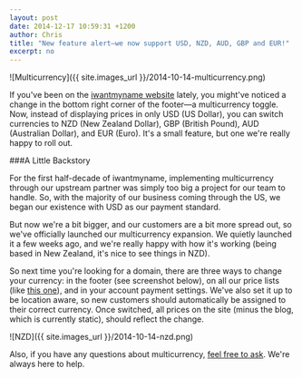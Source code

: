 ```yaml
---
layout: post
date: 2014-12-17 10:59:31 +1200
author: Chris
title: "New feature alert—we now support USD, NZD, AUD, GBP and EUR!"
excerpt: no
---
```


![Multicurrency]({{ site.images_url }}/2014-10-14-multicurrency.png)

If you've been on the [iwantmyname website](https://iwantmyname.com/) lately, you might've noticed a change in the bottom right corner of the footer—a multicurrency toggle. Now, instead of displaying prices in only USD (US Dollar), you can switch currencies to NZD (New Zealand Dollar), GBP (British Pound), AUD (Australian Dollar), and EUR (Euro). It's a small feature, but one we're really happy to roll out.

###A Little Backstory

For the first half-decade of iwantmyname, implementing multicurrency through our upstream partner was simply too big a project for our team to handle. So, with the majority of our business coming through the US, we began our existence with USD as our payment standard. 

But now we're a bit bigger, and our customers are a bit more spread out, so we've officially launched our multicurrency expansion. We quietly launched it a few weeks ago, and we're really happy with how it's working (being based in New Zealand, it's nice to see things in NZD).

So next time you're looking for a domain, there are three ways to change your currency: in the footer (see screenshot below), on all our price lists (like [this one](https://iwantmyname.com/domains/domain-name-registration-list-of-extensions)), and in your account payment settings. We've also set it up to be location aware, so new customers should automatically be assigned to their correct currency. Once switched, all prices on the site (minus the blog, which is currently static), should reflect the change.

![NZD]({{ site.images_url }}/2014-10-14-nzd.png)

Also, if you have any questions about multicurrency, [feel free to ask](http://help.iwantmyname.com). We're always here to help.
